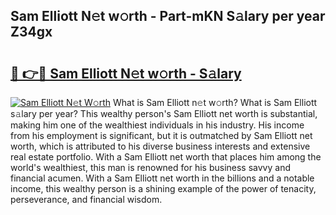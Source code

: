 ## Sam Elliott N𝚎t w𝚘rth - Part-mKN S𝚊lary per year Z34gx

# <h2><a href="http://gc2hh9.nevu.top/?p=Sam+Elliott">🔗 👉🔴 Sam Elliott N𝚎t w𝚘rth - S𝚊lary</a></h2>

[![Sam Elliott N𝚎t W𝚘rth](https://i.imgur.com/Oavwk0R.jpeg)](http://gc2hh9.nevu.top/?p=Sam+Elliott)
What is Sam Elliott n𝚎t w𝚘rth? What is Sam Elliott s𝚊lary per year?
This wealthy person's Sam Elliott net worth is substantial, making him one of the wealthiest individuals in his industry. His income from his employment is significant, but it is outmatched by Sam Elliott net worth, which is attributed to his diverse business interests and extensive real estate portfolio. With a Sam Elliott net worth that places him among the world's wealthiest, this man is renowned for his business savvy and financial acumen. With a Sam Elliott net worth in the billions and a notable income, this wealthy person is a shining example of the power of tenacity, perseverance, and financial wisdom.
